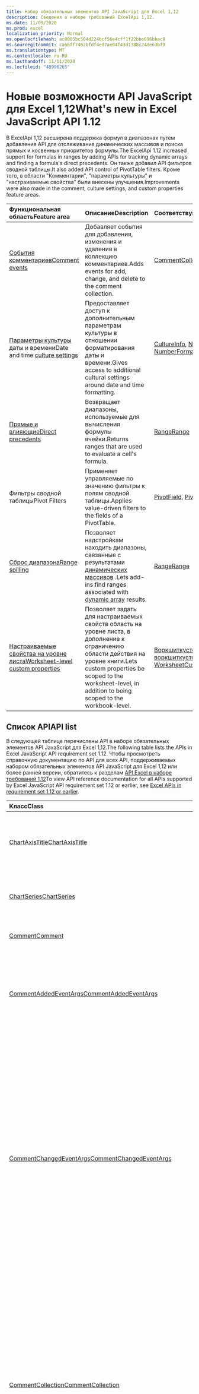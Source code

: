 ```yaml
---
title: Набор обязательных элементов API JavaScript для Excel 1,12
description: Сведения о наборе требований ExcelApi 1,12.
ms.date: 11/09/2020
ms.prod: excel
localization_priority: Normal
ms.openlocfilehash: ac0085bc504d224bcf56e4cff1f22bbe696bbac8
ms.sourcegitcommit: ca66ff7462bfdf4ed7ae04f43d1388c24de63bf9
ms.translationtype: MT
ms.contentlocale: ru-RU
ms.lasthandoff: 11/11/2020
ms.locfileid: "48996265"
---
```

# <a name="whats-new-in-excel-javascript-api-112"></a><span data-ttu-id="1279c-103">Новые возможности API JavaScript для Excel 1,12</span><span class="sxs-lookup"><span data-stu-id="1279c-103">What's new in Excel JavaScript API 1.12</span></span>

<span data-ttu-id="1279c-104">В ExcelApi 1,12 расширена поддержка формул в диапазонах путем добавления API для отслеживания динамических массивов и поиска прямых и косвенных приоритетов формулы.</span><span class="sxs-lookup"><span data-stu-id="1279c-104">The ExcelApi 1.12 increased support for formulas in ranges by adding APIs for tracking dynamic arrays and finding a formula's direct precedents.</span></span> <span data-ttu-id="1279c-105">Он также добавил API фильтров сводной таблицы.</span><span class="sxs-lookup"><span data-stu-id="1279c-105">It also added API control of PivotTable filters.</span></span> <span data-ttu-id="1279c-106">Кроме того, в области "Комментарии", "параметры культуры" и "настраиваемые свойства" были внесены улучшения.</span><span class="sxs-lookup"><span data-stu-id="1279c-106">Improvements were also made in the comment, culture settings, and custom properties feature areas.</span></span>

| <span data-ttu-id="1279c-107">Функциональная область</span><span class="sxs-lookup"><span data-stu-id="1279c-107">Feature area</span></span> | <span data-ttu-id="1279c-108">Описание</span><span class="sxs-lookup"><span data-stu-id="1279c-108">Description</span></span> | <span data-ttu-id="1279c-109">Соответствующие объекты</span><span class="sxs-lookup"><span data-stu-id="1279c-109">Relevant objects</span></span> |
|:--- |:--- |:--- |
| [<span data-ttu-id="1279c-110">События комментариев</span><span class="sxs-lookup"><span data-stu-id="1279c-110">Comment events</span></span>](../../excel/excel-add-ins-comments.md#comment-events) | <span data-ttu-id="1279c-111">Добавляет события для добавления, изменения и удаления в коллекцию комментариев.</span><span class="sxs-lookup"><span data-stu-id="1279c-111">Adds events for add, change, and delete to the comment collection.</span></span>| [<span data-ttu-id="1279c-112">CommentCollection</span><span class="sxs-lookup"><span data-stu-id="1279c-112">CommentCollection</span></span>](/javascript/api/excel/excel.commentcollection) |
| <span data-ttu-id="1279c-113">[Параметры культуры](../../excel/excel-add-ins-workbooks.md#access-application-culture-settings) даты и времени</span><span class="sxs-lookup"><span data-stu-id="1279c-113">Date and time [culture settings](../../excel/excel-add-ins-workbooks.md#access-application-culture-settings)</span></span> | <span data-ttu-id="1279c-114">Предоставляет доступ к дополнительным параметрам культуры в отношении форматирования даты и времени.</span><span class="sxs-lookup"><span data-stu-id="1279c-114">Gives access to additional cultural settings around date and time formatting.</span></span> | <span data-ttu-id="1279c-115">[CultureInfo](/javascript/api/excel/excel.cultureinfo), [NumberFormatInfo](/javascript/api/excel/excel.numberformatinfo) [Application](/javascript/api/excel/excel.application)</span><span class="sxs-lookup"><span data-stu-id="1279c-115">[CultureInfo](/javascript/api/excel/excel.cultureinfo), [NumberFormatInfo](/javascript/api/excel/excel.numberformatinfo) [Application](/javascript/api/excel/excel.application)</span></span> |
| [<span data-ttu-id="1279c-116">Прямые и влияющие</span><span class="sxs-lookup"><span data-stu-id="1279c-116">Direct precedents</span></span>](../../excel/excel-add-ins-ranges-advanced.md#get-formula-precedents) | <span data-ttu-id="1279c-117">Возвращает диапазоны, используемые для вычисления формулы ячейки.</span><span class="sxs-lookup"><span data-stu-id="1279c-117">Returns ranges that are used to evaluate a cell's formula.</span></span>| [<span data-ttu-id="1279c-118">Range</span><span class="sxs-lookup"><span data-stu-id="1279c-118">Range</span></span>](/javascript/api/excel/excel.range#getdirectprecedents--) |
| <span data-ttu-id="1279c-119">Фильтры сводной таблицы</span><span class="sxs-lookup"><span data-stu-id="1279c-119">Pivot Filters</span></span> | <span data-ttu-id="1279c-120">Применяет управляемые по значению фильтры к полям сводной таблицы.</span><span class="sxs-lookup"><span data-stu-id="1279c-120">Applies value-driven filters to the fields of a PivotTable.</span></span> | <span data-ttu-id="1279c-121">[PivotField](/javascript/api/excel/excel.pivotfield#applyfilter-filter-), [PivotFilters](/javascript/api/excel/excel.pivotFilters)</span><span class="sxs-lookup"><span data-stu-id="1279c-121">[PivotField](/javascript/api/excel/excel.pivotfield#applyfilter-filter-), [PivotFilters](/javascript/api/excel/excel.pivotFilters)</span></span> |
| [<span data-ttu-id="1279c-122">Сброс диапазона</span><span class="sxs-lookup"><span data-stu-id="1279c-122">Range spilling</span></span>](../../excel/excel-add-ins-ranges-advanced.md#handle-dynamic-arrays-and-spilling) | <span data-ttu-id="1279c-123">Позволяет надстройкам находить диапазоны, связанные с результатами [динамических массивов](https://support.microsoft.com/office/205c6b06-03ba-4151-89a1-87a7eb36e531) .</span><span class="sxs-lookup"><span data-stu-id="1279c-123">Lets add-ins find ranges associated with [dynamic array](https://support.microsoft.com/office/205c6b06-03ba-4151-89a1-87a7eb36e531) results.</span></span> | [<span data-ttu-id="1279c-124">Range</span><span class="sxs-lookup"><span data-stu-id="1279c-124">Range</span></span>](/javascript/api/excel/excel.range) |
| [<span data-ttu-id="1279c-125">Настраиваемые свойства на уровне листа</span><span class="sxs-lookup"><span data-stu-id="1279c-125">Worksheet-level custom properties</span></span>](../../excel/excel-add-ins-workbooks.md#worksheet-level-custom-properties) | <span data-ttu-id="1279c-126">Позволяет задать для настраиваемых свойств область на уровне листа, в дополнение к ограничению области действия на уровне книги.</span><span class="sxs-lookup"><span data-stu-id="1279c-126">Lets custom properties be scoped to the worksheet-level, in addition to being scoped to the workbook-level.</span></span> | <span data-ttu-id="1279c-127">[Воркшиткустомпроперти](/javascript/api/excel/excel.worksheetcustomproperty), [воркшиткустомпропертиколлектион](/javascript/api/excel/excel.worksheetcustompropertycollection)</span><span class="sxs-lookup"><span data-stu-id="1279c-127">[WorksheetCustomProperty](/javascript/api/excel/excel.worksheetcustomproperty), [WorksheetCustomPropertyCollection](/javascript/api/excel/excel.worksheetcustompropertycollection)</span></span>|

## <a name="api-list"></a><span data-ttu-id="1279c-128">Список API</span><span class="sxs-lookup"><span data-stu-id="1279c-128">API list</span></span>

<span data-ttu-id="1279c-129">В следующей таблице перечислены API в наборе обязательных элементов API JavaScript для Excel 1,12.</span><span class="sxs-lookup"><span data-stu-id="1279c-129">The following table lists the APIs in Excel JavaScript API requirement set 1.12.</span></span> <span data-ttu-id="1279c-130">Чтобы просмотреть справочную документацию по API для всех API, поддерживаемых набором обязательных элементов API JavaScript для Excel 1,12 или более ранней версии, обратитесь к разделам [API Excel в наборе требований 1,12](/javascript/api/excel?view=excel-js-1.12&preserve-view=true)</span><span class="sxs-lookup"><span data-stu-id="1279c-130">To view API reference documentation for all APIs supported by Excel JavaScript API requirement set 1.12 or earlier, see [Excel APIs in requirement set 1.12 or earlier](/javascript/api/excel?view=excel-js-1.12&preserve-view=true).</span></span>

| <span data-ttu-id="1279c-131">Класс</span><span class="sxs-lookup"><span data-stu-id="1279c-131">Class</span></span> | <span data-ttu-id="1279c-132">Поля</span><span class="sxs-lookup"><span data-stu-id="1279c-132">Fields</span></span> | <span data-ttu-id="1279c-133">Описание</span><span class="sxs-lookup"><span data-stu-id="1279c-133">Description</span></span> |
|:---|:---|:---|
|[<span data-ttu-id="1279c-134">ChartAxisTitle</span><span class="sxs-lookup"><span data-stu-id="1279c-134">ChartAxisTitle</span></span>](/javascript/api/excel/excel.chartaxistitle)|[<span data-ttu-id="1279c-135">textOrientation</span><span class="sxs-lookup"><span data-stu-id="1279c-135">textOrientation</span></span>](/javascript/api/excel/excel.chartaxistitle#textorientation)|<span data-ttu-id="1279c-136">Задает угол, по которому текст будет ориентирован на название оси диаграммы.</span><span class="sxs-lookup"><span data-stu-id="1279c-136">Specifies the angle to which the text is oriented for the chart axis title.</span></span>|
|[<span data-ttu-id="1279c-137">ChartSeries</span><span class="sxs-lookup"><span data-stu-id="1279c-137">ChartSeries</span></span>](/javascript/api/excel/excel.chartseries)|[<span data-ttu-id="1279c-138">Жетдименсионвалуес (Dimension: Excel. Чартсериесдименсион)</span><span class="sxs-lookup"><span data-stu-id="1279c-138">getDimensionValues(dimension: Excel.ChartSeriesDimension)</span></span>](/javascript/api/excel/excel.chartseries#getdimensionvalues-dimension-)|<span data-ttu-id="1279c-139">Получает значения из одного измерения ряда диаграммы.</span><span class="sxs-lookup"><span data-stu-id="1279c-139">Gets the values from a single dimension of the chart series.</span></span>|
|[<span data-ttu-id="1279c-140">Comment</span><span class="sxs-lookup"><span data-stu-id="1279c-140">Comment</span></span>](/javascript/api/excel/excel.comment)|[<span data-ttu-id="1279c-141">contentType</span><span class="sxs-lookup"><span data-stu-id="1279c-141">contentType</span></span>](/javascript/api/excel/excel.comment#contenttype)|<span data-ttu-id="1279c-142">Получает тип контента комментария.</span><span class="sxs-lookup"><span data-stu-id="1279c-142">Gets the content type of the comment.</span></span>|
|[<span data-ttu-id="1279c-143">CommentAddedEventArgs</span><span class="sxs-lookup"><span data-stu-id="1279c-143">CommentAddedEventArgs</span></span>](/javascript/api/excel/excel.commentaddedeventargs)|[<span data-ttu-id="1279c-144">комментдетаилс</span><span class="sxs-lookup"><span data-stu-id="1279c-144">commentDetails</span></span>](/javascript/api/excel/excel.commentaddedeventargs#commentdetails)|<span data-ttu-id="1279c-145">Получение массива Комментдетаил, содержащего идентификатор комментария и идентификаторы связанных ответов.</span><span class="sxs-lookup"><span data-stu-id="1279c-145">Get the CommentDetail array which contains the comment Id and Ids of its related replies.</span></span>|
||[<span data-ttu-id="1279c-146">source</span><span class="sxs-lookup"><span data-stu-id="1279c-146">source</span></span>](/javascript/api/excel/excel.commentaddedeventargs#source)|<span data-ttu-id="1279c-147">Указывает источник события.</span><span class="sxs-lookup"><span data-stu-id="1279c-147">Specifies the source of the event.</span></span>|
||[<span data-ttu-id="1279c-148">type</span><span class="sxs-lookup"><span data-stu-id="1279c-148">type</span></span>](/javascript/api/excel/excel.commentaddedeventargs#type)|<span data-ttu-id="1279c-149">Получает тип события.</span><span class="sxs-lookup"><span data-stu-id="1279c-149">Gets the type of the event.</span></span>|
||[<span data-ttu-id="1279c-150">worksheetId</span><span class="sxs-lookup"><span data-stu-id="1279c-150">worksheetId</span></span>](/javascript/api/excel/excel.commentaddedeventargs#worksheetid)|<span data-ttu-id="1279c-151">Получает идентификатор листа, в котором произошло событие.</span><span class="sxs-lookup"><span data-stu-id="1279c-151">Gets the Id of the worksheet in which the event happened.</span></span>|
|[<span data-ttu-id="1279c-152">CommentChangedEventArgs</span><span class="sxs-lookup"><span data-stu-id="1279c-152">CommentChangedEventArgs</span></span>](/javascript/api/excel/excel.commentchangedeventargs)|[<span data-ttu-id="1279c-153">changeType</span><span class="sxs-lookup"><span data-stu-id="1279c-153">changeType</span></span>](/javascript/api/excel/excel.commentchangedeventargs#changetype)|<span data-ttu-id="1279c-154">Получает тип изменения, представляющий способ запуска события Changed.</span><span class="sxs-lookup"><span data-stu-id="1279c-154">Gets the change type that represents how the changed event is triggered.</span></span>|
||[<span data-ttu-id="1279c-155">комментдетаилс</span><span class="sxs-lookup"><span data-stu-id="1279c-155">commentDetails</span></span>](/javascript/api/excel/excel.commentchangedeventargs#commentdetails)|<span data-ttu-id="1279c-156">Получение массива Комментдетаил, содержащего идентификатор комментария и идентификаторы связанных ответов.</span><span class="sxs-lookup"><span data-stu-id="1279c-156">Get the CommentDetail array which contains the comment Id and Ids of its related replies.</span></span>|
||[<span data-ttu-id="1279c-157">source</span><span class="sxs-lookup"><span data-stu-id="1279c-157">source</span></span>](/javascript/api/excel/excel.commentchangedeventargs#source)|<span data-ttu-id="1279c-158">Указывает источник события.</span><span class="sxs-lookup"><span data-stu-id="1279c-158">Specifies the source of the event.</span></span>|
||[<span data-ttu-id="1279c-159">type</span><span class="sxs-lookup"><span data-stu-id="1279c-159">type</span></span>](/javascript/api/excel/excel.commentchangedeventargs#type)|<span data-ttu-id="1279c-160">Получает тип события.</span><span class="sxs-lookup"><span data-stu-id="1279c-160">Gets the type of the event.</span></span>|
||[<span data-ttu-id="1279c-161">worksheetId</span><span class="sxs-lookup"><span data-stu-id="1279c-161">worksheetId</span></span>](/javascript/api/excel/excel.commentchangedeventargs#worksheetid)|<span data-ttu-id="1279c-162">Получает идентификатор листа, в котором произошло событие.</span><span class="sxs-lookup"><span data-stu-id="1279c-162">Gets the Id of the worksheet in which the event happened.</span></span>|
|[<span data-ttu-id="1279c-163">CommentCollection</span><span class="sxs-lookup"><span data-stu-id="1279c-163">CommentCollection</span></span>](/javascript/api/excel/excel.commentcollection)|[<span data-ttu-id="1279c-164">onAdded</span><span class="sxs-lookup"><span data-stu-id="1279c-164">onAdded</span></span>](/javascript/api/excel/excel.commentcollection#onadded)|<span data-ttu-id="1279c-165">Возникает при добавлении комментариев.</span><span class="sxs-lookup"><span data-stu-id="1279c-165">Occurs when the comments are added.</span></span>|
||[<span data-ttu-id="1279c-166">onChanged</span><span class="sxs-lookup"><span data-stu-id="1279c-166">onChanged</span></span>](/javascript/api/excel/excel.commentcollection#onchanged)|<span data-ttu-id="1279c-167">Происходит при изменении комментариев или ответов в коллекции комментариев, в том числе при удалении ответов.</span><span class="sxs-lookup"><span data-stu-id="1279c-167">Occurs when comments or replies in a comment collection are changed, including when replies are deleted.</span></span>|
||[<span data-ttu-id="1279c-168">onDeleted</span><span class="sxs-lookup"><span data-stu-id="1279c-168">onDeleted</span></span>](/javascript/api/excel/excel.commentcollection#ondeleted)|<span data-ttu-id="1279c-169">Возникает при удалении комментариев в коллекции комментариев.</span><span class="sxs-lookup"><span data-stu-id="1279c-169">Occurs when comments are deleted in the comment collection.</span></span>|
|[<span data-ttu-id="1279c-170">CommentDeletedEventArgs</span><span class="sxs-lookup"><span data-stu-id="1279c-170">CommentDeletedEventArgs</span></span>](/javascript/api/excel/excel.commentdeletedeventargs)|[<span data-ttu-id="1279c-171">комментдетаилс</span><span class="sxs-lookup"><span data-stu-id="1279c-171">commentDetails</span></span>](/javascript/api/excel/excel.commentdeletedeventargs#commentdetails)|<span data-ttu-id="1279c-172">Получение массива Комментдетаил, содержащего идентификатор комментария и идентификаторы связанных ответов.</span><span class="sxs-lookup"><span data-stu-id="1279c-172">Get the CommentDetail array which contains the comment Id and Ids of its related replies.</span></span>|
||[<span data-ttu-id="1279c-173">source</span><span class="sxs-lookup"><span data-stu-id="1279c-173">source</span></span>](/javascript/api/excel/excel.commentdeletedeventargs#source)|<span data-ttu-id="1279c-174">Указывает источник события.</span><span class="sxs-lookup"><span data-stu-id="1279c-174">Specifies the source of the event.</span></span>|
||[<span data-ttu-id="1279c-175">type</span><span class="sxs-lookup"><span data-stu-id="1279c-175">type</span></span>](/javascript/api/excel/excel.commentdeletedeventargs#type)|<span data-ttu-id="1279c-176">Получает тип события.</span><span class="sxs-lookup"><span data-stu-id="1279c-176">Gets the type of the event.</span></span>|
||[<span data-ttu-id="1279c-177">worksheetId</span><span class="sxs-lookup"><span data-stu-id="1279c-177">worksheetId</span></span>](/javascript/api/excel/excel.commentdeletedeventargs#worksheetid)|<span data-ttu-id="1279c-178">Получает идентификатор листа, в котором произошло событие.</span><span class="sxs-lookup"><span data-stu-id="1279c-178">Gets the Id of the worksheet in which the event happened.</span></span>|
|[<span data-ttu-id="1279c-179">CommentDetail</span><span class="sxs-lookup"><span data-stu-id="1279c-179">CommentDetail</span></span>](/javascript/api/excel/excel.commentdetail)|[<span data-ttu-id="1279c-180">комментид</span><span class="sxs-lookup"><span data-stu-id="1279c-180">commentId</span></span>](/javascript/api/excel/excel.commentdetail#commentid)|<span data-ttu-id="1279c-181">Представляет идентификатор комментария.</span><span class="sxs-lookup"><span data-stu-id="1279c-181">Represents the id of comment.</span></span>|
||[<span data-ttu-id="1279c-182">реплидс</span><span class="sxs-lookup"><span data-stu-id="1279c-182">replyIds</span></span>](/javascript/api/excel/excel.commentdetail#replyids)|<span data-ttu-id="1279c-183">Представляет идентификаторы связанных ответов, относящихся к комментарию.</span><span class="sxs-lookup"><span data-stu-id="1279c-183">Represents the ids of the related replies belong to comment.</span></span>|
|[<span data-ttu-id="1279c-184">CommentReply</span><span class="sxs-lookup"><span data-stu-id="1279c-184">CommentReply</span></span>](/javascript/api/excel/excel.commentreply)|[<span data-ttu-id="1279c-185">contentType</span><span class="sxs-lookup"><span data-stu-id="1279c-185">contentType</span></span>](/javascript/api/excel/excel.commentreply#contenttype)|<span data-ttu-id="1279c-186">Тип контента для ответа.</span><span class="sxs-lookup"><span data-stu-id="1279c-186">The content type of the reply.</span></span>|
|[<span data-ttu-id="1279c-187">CultureInfo</span><span class="sxs-lookup"><span data-stu-id="1279c-187">CultureInfo</span></span>](/javascript/api/excel/excel.cultureinfo)|[<span data-ttu-id="1279c-188">датетимеформат</span><span class="sxs-lookup"><span data-stu-id="1279c-188">datetimeFormat</span></span>](/javascript/api/excel/excel.cultureinfo#datetimeformat)|<span data-ttu-id="1279c-189">Определяет формат отображения даты и времени, соответствующий культуре.</span><span class="sxs-lookup"><span data-stu-id="1279c-189">Defines the culturally appropriate format of displaying date and time.</span></span>|
|[<span data-ttu-id="1279c-190">DatetimeFormatInfo</span><span class="sxs-lookup"><span data-stu-id="1279c-190">DatetimeFormatInfo</span></span>](/javascript/api/excel/excel.datetimeformatinfo)|[<span data-ttu-id="1279c-191">датесепаратор</span><span class="sxs-lookup"><span data-stu-id="1279c-191">dateSeparator</span></span>](/javascript/api/excel/excel.datetimeformatinfo#dateseparator)|<span data-ttu-id="1279c-192">Получает строку, используемую в качестве разделителя даты.</span><span class="sxs-lookup"><span data-stu-id="1279c-192">Gets the string used as the date separator.</span></span>|
||[<span data-ttu-id="1279c-193">лонгдатепаттерн</span><span class="sxs-lookup"><span data-stu-id="1279c-193">longDatePattern</span></span>](/javascript/api/excel/excel.datetimeformatinfo#longdatepattern)|<span data-ttu-id="1279c-194">Получает строку формата для длинного значения даты.</span><span class="sxs-lookup"><span data-stu-id="1279c-194">Gets the format string for a long date value.</span></span>|
||[<span data-ttu-id="1279c-195">лонгтимепаттерн</span><span class="sxs-lookup"><span data-stu-id="1279c-195">longTimePattern</span></span>](/javascript/api/excel/excel.datetimeformatinfo#longtimepattern)|<span data-ttu-id="1279c-196">Получает строку формата для длинного значения времени.</span><span class="sxs-lookup"><span data-stu-id="1279c-196">Gets the format string for a long time value.</span></span>|
||[<span data-ttu-id="1279c-197">шортдатепаттерн</span><span class="sxs-lookup"><span data-stu-id="1279c-197">shortDatePattern</span></span>](/javascript/api/excel/excel.datetimeformatinfo#shortdatepattern)|<span data-ttu-id="1279c-198">Получает строку формата для краткого значения даты.</span><span class="sxs-lookup"><span data-stu-id="1279c-198">Gets the format string for a short date value.</span></span>|
||[<span data-ttu-id="1279c-199">тимесепаратор</span><span class="sxs-lookup"><span data-stu-id="1279c-199">timeSeparator</span></span>](/javascript/api/excel/excel.datetimeformatinfo#timeseparator)|<span data-ttu-id="1279c-200">Получает строку, используемую в качестве разделителя времени.</span><span class="sxs-lookup"><span data-stu-id="1279c-200">Gets the string used as the time separator.</span></span>|
|[<span data-ttu-id="1279c-201">PivotDateFilter</span><span class="sxs-lookup"><span data-stu-id="1279c-201">PivotDateFilter</span></span>](/javascript/api/excel/excel.pivotdatefilter)|[<span data-ttu-id="1279c-202">блок</span><span class="sxs-lookup"><span data-stu-id="1279c-202">comparator</span></span>](/javascript/api/excel/excel.pivotdatefilter#comparator)|<span data-ttu-id="1279c-203">Оператор сравнения — это статическое значение, с которым сравниваются другие значения.</span><span class="sxs-lookup"><span data-stu-id="1279c-203">The comparator is the static value to which other values are compared.</span></span>|
||[<span data-ttu-id="1279c-204">установлен</span><span class="sxs-lookup"><span data-stu-id="1279c-204">condition</span></span>](/javascript/api/excel/excel.pivotdatefilter#condition)|<span data-ttu-id="1279c-205">Задает условие фильтра, которое определяет необходимые критерии фильтрации.</span><span class="sxs-lookup"><span data-stu-id="1279c-205">Specifies the condition for the filter, which defines the necessary filtering criteria.</span></span>|
||[<span data-ttu-id="1279c-206">применим</span><span class="sxs-lookup"><span data-stu-id="1279c-206">exclusive</span></span>](/javascript/api/excel/excel.pivotdatefilter#exclusive)|<span data-ttu-id="1279c-207">Если задано значение true, фильтр *исключает* элементы, соответствующие условиям.</span><span class="sxs-lookup"><span data-stu-id="1279c-207">If true, filter *excludes* items that meet criteria.</span></span>|
||[<span data-ttu-id="1279c-208">ловербаунд</span><span class="sxs-lookup"><span data-stu-id="1279c-208">lowerBound</span></span>](/javascript/api/excel/excel.pivotdatefilter#lowerbound)|<span data-ttu-id="1279c-209">Нижняя граница диапазона `Between` условия фильтра.</span><span class="sxs-lookup"><span data-stu-id="1279c-209">The lower-bound of the range for the `Between` filter condition.</span></span>|
||[<span data-ttu-id="1279c-210">уппербаунд</span><span class="sxs-lookup"><span data-stu-id="1279c-210">upperBound</span></span>](/javascript/api/excel/excel.pivotdatefilter#upperbound)|<span data-ttu-id="1279c-211">Верхняя граница диапазона `Between` условия фильтра.</span><span class="sxs-lookup"><span data-stu-id="1279c-211">The upper-bound of the range for the `Between` filter condition.</span></span>|
||[<span data-ttu-id="1279c-212">вхоледайс</span><span class="sxs-lookup"><span data-stu-id="1279c-212">wholeDays</span></span>](/javascript/api/excel/excel.pivotdatefilter#wholedays)|<span data-ttu-id="1279c-213">`Equals`Условия для, `Before` , `After` , и `Between` условия фильтра указывает, следует ли производить сравнение в течение целых дней.</span><span class="sxs-lookup"><span data-stu-id="1279c-213">For `Equals`, `Before`, `After`, and `Between` filter conditions, indicates if comparisons should be made as whole days.</span></span>|
|[<span data-ttu-id="1279c-214">PivotField</span><span class="sxs-lookup"><span data-stu-id="1279c-214">PivotField</span></span>](/javascript/api/excel/excel.pivotfield)|[<span data-ttu-id="1279c-215">applyFilter (Filter: Excel. PivotFilters)</span><span class="sxs-lookup"><span data-stu-id="1279c-215">applyFilter(filter: Excel.PivotFilters)</span></span>](/javascript/api/excel/excel.pivotfield#applyfilter-filter-)|<span data-ttu-id="1279c-216">Задает одно или несколько текущих PivotFilters поля и применяет их к полю.</span><span class="sxs-lookup"><span data-stu-id="1279c-216">Sets one or more of the field's current PivotFilters and applies them to the field.</span></span>|
||[<span data-ttu-id="1279c-217">Клеараллфилтерс ()</span><span class="sxs-lookup"><span data-stu-id="1279c-217">clearAllFilters()</span></span>](/javascript/api/excel/excel.pivotfield#clearallfilters--)|<span data-ttu-id="1279c-218">Удаляет все условия из всех фильтров полей.</span><span class="sxs-lookup"><span data-stu-id="1279c-218">Clears all criteria from all of the field's filters.</span></span>|
||[<span data-ttu-id="1279c-219">clearFilter (filterType: Excel. Пивотфилтертипе)</span><span class="sxs-lookup"><span data-stu-id="1279c-219">clearFilter(filterType: Excel.PivotFilterType)</span></span>](/javascript/api/excel/excel.pivotfield#clearfilter-filtertype-)|<span data-ttu-id="1279c-220">Удаляет все существующие критерии из фильтра поля данного типа (если он в настоящее время применяется).</span><span class="sxs-lookup"><span data-stu-id="1279c-220">Clears all existing criteria from the field's filter of the given type (if one is currently applied).</span></span>|
||[<span data-ttu-id="1279c-221">Фильтры ()</span><span class="sxs-lookup"><span data-stu-id="1279c-221">getFilters()</span></span>](/javascript/api/excel/excel.pivotfield#getfilters--)|<span data-ttu-id="1279c-222">Получает все фильтры, применяемые в данный момент для поля.</span><span class="sxs-lookup"><span data-stu-id="1279c-222">Gets all filters currently applied on the field.</span></span>|
||[<span data-ttu-id="1279c-223">Фильтр (filterType?: Excel. Пивотфилтертипе)</span><span class="sxs-lookup"><span data-stu-id="1279c-223">isFiltered(filterType?: Excel.PivotFilterType)</span></span>](/javascript/api/excel/excel.pivotfield#isfiltered-filtertype-)|<span data-ttu-id="1279c-224">Проверяет, применены ли фильтры к полю.</span><span class="sxs-lookup"><span data-stu-id="1279c-224">Checks if there are any applied filters on the field.</span></span>|
|[<span data-ttu-id="1279c-225">PivotFilters</span><span class="sxs-lookup"><span data-stu-id="1279c-225">PivotFilters</span></span>](/javascript/api/excel/excel.pivotfilters)|[<span data-ttu-id="1279c-226">датефилтер</span><span class="sxs-lookup"><span data-stu-id="1279c-226">dateFilter</span></span>](/javascript/api/excel/excel.pivotfilters#datefilter)|<span data-ttu-id="1279c-227">Применяемый в данный момент фильтр даты PivotField.</span><span class="sxs-lookup"><span data-stu-id="1279c-227">The PivotField's currently applied date filter.</span></span>|
||[<span data-ttu-id="1279c-228">лабелфилтер</span><span class="sxs-lookup"><span data-stu-id="1279c-228">labelFilter</span></span>](/javascript/api/excel/excel.pivotfilters#labelfilter)|<span data-ttu-id="1279c-229">Применяемый в данный момент фильтр меток PivotField.</span><span class="sxs-lookup"><span data-stu-id="1279c-229">The PivotField's currently applied label filter.</span></span>|
||[<span data-ttu-id="1279c-230">мануалфилтер</span><span class="sxs-lookup"><span data-stu-id="1279c-230">manualFilter</span></span>](/javascript/api/excel/excel.pivotfilters#manualfilter)|<span data-ttu-id="1279c-231">Применяемый в данный момент фильтр, выполняемый в PivotField.</span><span class="sxs-lookup"><span data-stu-id="1279c-231">The PivotField's currently applied manual filter.</span></span>|
||[<span data-ttu-id="1279c-232">валуефилтер</span><span class="sxs-lookup"><span data-stu-id="1279c-232">valueFilter</span></span>](/javascript/api/excel/excel.pivotfilters#valuefilter)|<span data-ttu-id="1279c-233">Примененный в текущий момент фильтр значений PivotField.</span><span class="sxs-lookup"><span data-stu-id="1279c-233">The PivotField's currently applied value filter.</span></span>|
|[<span data-ttu-id="1279c-234">PivotLabelFilter</span><span class="sxs-lookup"><span data-stu-id="1279c-234">PivotLabelFilter</span></span>](/javascript/api/excel/excel.pivotlabelfilter)|[<span data-ttu-id="1279c-235">блок</span><span class="sxs-lookup"><span data-stu-id="1279c-235">comparator</span></span>](/javascript/api/excel/excel.pivotlabelfilter#comparator)|<span data-ttu-id="1279c-236">Оператор сравнения — это статическое значение, с которым сравниваются другие значения.</span><span class="sxs-lookup"><span data-stu-id="1279c-236">The comparator is the static value to which other values are compared.</span></span>|
||[<span data-ttu-id="1279c-237">установлен</span><span class="sxs-lookup"><span data-stu-id="1279c-237">condition</span></span>](/javascript/api/excel/excel.pivotlabelfilter#condition)|<span data-ttu-id="1279c-238">Задает условие фильтра, которое определяет необходимые критерии фильтрации.</span><span class="sxs-lookup"><span data-stu-id="1279c-238">Specifies the condition for the filter, which defines the necessary filtering criteria.</span></span>|
||[<span data-ttu-id="1279c-239">применим</span><span class="sxs-lookup"><span data-stu-id="1279c-239">exclusive</span></span>](/javascript/api/excel/excel.pivotlabelfilter#exclusive)|<span data-ttu-id="1279c-240">Если задано значение true, фильтр *исключает* элементы, соответствующие условиям.</span><span class="sxs-lookup"><span data-stu-id="1279c-240">If true, filter *excludes* items that meet criteria.</span></span>|
||[<span data-ttu-id="1279c-241">ловербаунд</span><span class="sxs-lookup"><span data-stu-id="1279c-241">lowerBound</span></span>](/javascript/api/excel/excel.pivotlabelfilter#lowerbound)|<span data-ttu-id="1279c-242">Нижняя граница диапазона между условиями фильтра.</span><span class="sxs-lookup"><span data-stu-id="1279c-242">The lower-bound of the range for the Between filter condition.</span></span>|
||[<span data-ttu-id="1279c-243">substring</span><span class="sxs-lookup"><span data-stu-id="1279c-243">substring</span></span>](/javascript/api/excel/excel.pivotlabelfilter#substring)|<span data-ttu-id="1279c-244">Подстрока, используемая для `BeginsWith` `EndsWith` `Contains` условий фильтра и.</span><span class="sxs-lookup"><span data-stu-id="1279c-244">The substring used for `BeginsWith`, `EndsWith`, and `Contains` filter conditions.</span></span>|
||[<span data-ttu-id="1279c-245">уппербаунд</span><span class="sxs-lookup"><span data-stu-id="1279c-245">upperBound</span></span>](/javascript/api/excel/excel.pivotlabelfilter#upperbound)|<span data-ttu-id="1279c-246">Верхняя граница диапазона между условиями фильтра.</span><span class="sxs-lookup"><span data-stu-id="1279c-246">The upper-bound of the range for the Between filter condition.</span></span>|
|[<span data-ttu-id="1279c-247">PivotManualFilter</span><span class="sxs-lookup"><span data-stu-id="1279c-247">PivotManualFilter</span></span>](/javascript/api/excel/excel.pivotmanualfilter)|[<span data-ttu-id="1279c-248">selectedItems</span><span class="sxs-lookup"><span data-stu-id="1279c-248">selectedItems</span></span>](/javascript/api/excel/excel.pivotmanualfilter#selecteditems)|<span data-ttu-id="1279c-249">Список выбранных элементов, которые необходимо фильтровать вручную.</span><span class="sxs-lookup"><span data-stu-id="1279c-249">A list of selected items to manually filter.</span></span>|
|[<span data-ttu-id="1279c-250">PivotTable</span><span class="sxs-lookup"><span data-stu-id="1279c-250">PivotTable</span></span>](/javascript/api/excel/excel.pivottable)|[<span data-ttu-id="1279c-251">алловмултиплефилтерсперфиелд</span><span class="sxs-lookup"><span data-stu-id="1279c-251">allowMultipleFiltersPerField</span></span>](/javascript/api/excel/excel.pivottable#allowmultiplefiltersperfield)|<span data-ttu-id="1279c-252">Указывает, разрешена ли в сводной таблице возможность применения нескольких PivotFilters к заданному PivotField в таблице.</span><span class="sxs-lookup"><span data-stu-id="1279c-252">Specifies if the PivotTable allows the application of multiple PivotFilters on a given PivotField in the table.</span></span>|
|[<span data-ttu-id="1279c-253">PivotTableScopedCollection</span><span class="sxs-lookup"><span data-stu-id="1279c-253">PivotTableScopedCollection</span></span>](/javascript/api/excel/excel.pivottablescopedcollection)|[<span data-ttu-id="1279c-254">getCount()</span><span class="sxs-lookup"><span data-stu-id="1279c-254">getCount()</span></span>](/javascript/api/excel/excel.pivottablescopedcollection#getcount--)|<span data-ttu-id="1279c-255">Получает количество сводных таблиц в коллекции.</span><span class="sxs-lookup"><span data-stu-id="1279c-255">Gets the number of PivotTables in the collection.</span></span>|
||[<span data-ttu-id="1279c-256">getFirst()</span><span class="sxs-lookup"><span data-stu-id="1279c-256">getFirst()</span></span>](/javascript/api/excel/excel.pivottablescopedcollection#getfirst--)|<span data-ttu-id="1279c-257">Получает первую сводную таблицу в коллекции.</span><span class="sxs-lookup"><span data-stu-id="1279c-257">Gets the first PivotTable in the collection.</span></span>|
||[<span data-ttu-id="1279c-258">getItem(key: string)</span><span class="sxs-lookup"><span data-stu-id="1279c-258">getItem(key: string)</span></span>](/javascript/api/excel/excel.pivottablescopedcollection#getitem-key-)|<span data-ttu-id="1279c-259">Получает сводную таблицу по имени.</span><span class="sxs-lookup"><span data-stu-id="1279c-259">Gets a PivotTable by name.</span></span>|
||[<span data-ttu-id="1279c-260">getItemOrNullObject(имя: строка)</span><span class="sxs-lookup"><span data-stu-id="1279c-260">getItemOrNullObject(name: string)</span></span>](/javascript/api/excel/excel.pivottablescopedcollection#getitemornullobject-name-)|<span data-ttu-id="1279c-261">Получает сводную таблицу по имени.</span><span class="sxs-lookup"><span data-stu-id="1279c-261">Gets a PivotTable by name.</span></span>|
||[<span data-ttu-id="1279c-262">items</span><span class="sxs-lookup"><span data-stu-id="1279c-262">items</span></span>](/javascript/api/excel/excel.pivottablescopedcollection#items)|<span data-ttu-id="1279c-263">Получает загруженные дочерние элементы в этой коллекции.</span><span class="sxs-lookup"><span data-stu-id="1279c-263">Gets the loaded child items in this collection.</span></span>|
|[<span data-ttu-id="1279c-264">PivotValueFilter</span><span class="sxs-lookup"><span data-stu-id="1279c-264">PivotValueFilter</span></span>](/javascript/api/excel/excel.pivotvaluefilter)|[<span data-ttu-id="1279c-265">блок</span><span class="sxs-lookup"><span data-stu-id="1279c-265">comparator</span></span>](/javascript/api/excel/excel.pivotvaluefilter#comparator)|<span data-ttu-id="1279c-266">Оператор сравнения — это статическое значение, с которым сравниваются другие значения.</span><span class="sxs-lookup"><span data-stu-id="1279c-266">The comparator is the static value to which other values are compared.</span></span>|
||[<span data-ttu-id="1279c-267">установлен</span><span class="sxs-lookup"><span data-stu-id="1279c-267">condition</span></span>](/javascript/api/excel/excel.pivotvaluefilter#condition)|<span data-ttu-id="1279c-268">Задает условие фильтра, которое определяет необходимые критерии фильтрации.</span><span class="sxs-lookup"><span data-stu-id="1279c-268">Specifies the condition for the filter, which defines the necessary filtering criteria.</span></span>|
||[<span data-ttu-id="1279c-269">применим</span><span class="sxs-lookup"><span data-stu-id="1279c-269">exclusive</span></span>](/javascript/api/excel/excel.pivotvaluefilter#exclusive)|<span data-ttu-id="1279c-270">Если задано значение true, фильтр *исключает* элементы, соответствующие условиям.</span><span class="sxs-lookup"><span data-stu-id="1279c-270">If true, filter *excludes* items that meet criteria.</span></span>|
||[<span data-ttu-id="1279c-271">ловербаунд</span><span class="sxs-lookup"><span data-stu-id="1279c-271">lowerBound</span></span>](/javascript/api/excel/excel.pivotvaluefilter#lowerbound)|<span data-ttu-id="1279c-272">Нижняя граница диапазона `Between` условия фильтра.</span><span class="sxs-lookup"><span data-stu-id="1279c-272">The lower-bound of the range for the `Between` filter condition.</span></span>|
||[<span data-ttu-id="1279c-273">селектионтипе</span><span class="sxs-lookup"><span data-stu-id="1279c-273">selectionType</span></span>](/javascript/api/excel/excel.pivotvaluefilter#selectiontype)|<span data-ttu-id="1279c-274">Указывает, используется ли фильтр для верхних и нижних N элементов, а также для первых и последних N процентов, а также для верхней и нижней N сумм.</span><span class="sxs-lookup"><span data-stu-id="1279c-274">Specifies if the filter is for the top/bottom N items, top/bottom N percent, or top/bottom N sum.</span></span>|
||[<span data-ttu-id="1279c-275">threshold</span><span class="sxs-lookup"><span data-stu-id="1279c-275">threshold</span></span>](/javascript/api/excel/excel.pivotvaluefilter#threshold)|<span data-ttu-id="1279c-276">Пороговое значение "N" элементов, процентов или SUM, фильтруемое для условия фильтра Top/Bottom.</span><span class="sxs-lookup"><span data-stu-id="1279c-276">The "N" threshold number of items, percent, or sum to be filtered for a Top/Bottom filter condition.</span></span>|
||[<span data-ttu-id="1279c-277">уппербаунд</span><span class="sxs-lookup"><span data-stu-id="1279c-277">upperBound</span></span>](/javascript/api/excel/excel.pivotvaluefilter#upperbound)|<span data-ttu-id="1279c-278">Верхняя граница диапазона `Between` условия фильтра.</span><span class="sxs-lookup"><span data-stu-id="1279c-278">The upper-bound of the range for the `Between` filter condition.</span></span>|
||[<span data-ttu-id="1279c-279">value</span><span class="sxs-lookup"><span data-stu-id="1279c-279">value</span></span>](/javascript/api/excel/excel.pivotvaluefilter#value)|<span data-ttu-id="1279c-280">Имя выбранного "значения" в поле, по которому будет осуществляться фильтрация.</span><span class="sxs-lookup"><span data-stu-id="1279c-280">Name of the chosen "value" in the field by which to filter.</span></span>|
|[<span data-ttu-id="1279c-281">Range</span><span class="sxs-lookup"><span data-stu-id="1279c-281">Range</span></span>](/javascript/api/excel/excel.range)|[<span data-ttu-id="1279c-282">Жетдиректпрецедентс ()</span><span class="sxs-lookup"><span data-stu-id="1279c-282">getDirectPrecedents()</span></span>](/javascript/api/excel/excel.range#getdirectprecedents--)|<span data-ttu-id="1279c-283">Возвращает объект Воркбукранжеареас, который представляет диапазон, содержащий все прямые и непосредственные ячейки в ячейке на одном листе или на нескольких листах.</span><span class="sxs-lookup"><span data-stu-id="1279c-283">Returns a WorkbookRangeAreas object that represents the range containing all the direct precedents of a cell in same worksheet or in multiple worksheets.</span></span>|
||[<span data-ttu-id="1279c-284">PivotTable (Фулликонтаинед?: Boolean)</span><span class="sxs-lookup"><span data-stu-id="1279c-284">getPivotTables(fullyContained?: boolean)</span></span>](/javascript/api/excel/excel.range#getpivottables-fullycontained-)|<span data-ttu-id="1279c-285">Возвращает ограниченную коллекцию сводных таблиц, которые перекрывают диапазон.</span><span class="sxs-lookup"><span data-stu-id="1279c-285">Gets a scoped collection of PivotTables that overlap with the range.</span></span>|
||[<span data-ttu-id="1279c-286">getSpillParent()</span><span class="sxs-lookup"><span data-stu-id="1279c-286">getSpillParent()</span></span>](/javascript/api/excel/excel.range#getspillparent--)|<span data-ttu-id="1279c-287">Получает объект диапазона, содержащий базовую ячейку для переносимой ячейки.</span><span class="sxs-lookup"><span data-stu-id="1279c-287">Gets the range object containing the anchor cell for a cell getting spilled into.</span></span>|
||[<span data-ttu-id="1279c-288">getSpillParentOrNullObject()</span><span class="sxs-lookup"><span data-stu-id="1279c-288">getSpillParentOrNullObject()</span></span>](/javascript/api/excel/excel.range#getspillparentornullobject--)|<span data-ttu-id="1279c-289">Получает объект диапазона, содержащий базовую ячейку для переносимой ячейки.</span><span class="sxs-lookup"><span data-stu-id="1279c-289">Gets the range object containing the anchor cell for a cell getting spilled into.</span></span>|
||[<span data-ttu-id="1279c-290">getSpillingToRange()</span><span class="sxs-lookup"><span data-stu-id="1279c-290">getSpillingToRange()</span></span>](/javascript/api/excel/excel.range#getspillingtorange--)|<span data-ttu-id="1279c-291">Получает объект range, содержащий диапазон переноса при вызове для базовой ячейки.</span><span class="sxs-lookup"><span data-stu-id="1279c-291">Gets the range object containing the spill range when called on an anchor cell.</span></span>|
||[<span data-ttu-id="1279c-292">getSpillingToRangeOrNullObject()</span><span class="sxs-lookup"><span data-stu-id="1279c-292">getSpillingToRangeOrNullObject()</span></span>](/javascript/api/excel/excel.range#getspillingtorangeornullobject--)|<span data-ttu-id="1279c-293">Получает объект range, содержащий диапазон переноса при вызове для базовой ячейки.</span><span class="sxs-lookup"><span data-stu-id="1279c-293">Gets the range object containing the spill range when called on an anchor cell.</span></span>|
||[<span data-ttu-id="1279c-294">hasSpill</span><span class="sxs-lookup"><span data-stu-id="1279c-294">hasSpill</span></span>](/javascript/api/excel/excel.range#hasspill)|<span data-ttu-id="1279c-295">Указывает, есть ли во всех ячейках граница переноса.</span><span class="sxs-lookup"><span data-stu-id="1279c-295">Represents if all cells have a spill border.</span></span>|
||[<span data-ttu-id="1279c-296">нумберформаткатегориес</span><span class="sxs-lookup"><span data-stu-id="1279c-296">numberFormatCategories</span></span>](/javascript/api/excel/excel.range#numberformatcategories)|<span data-ttu-id="1279c-297">Представляет категорию числового формата для каждой ячейки.</span><span class="sxs-lookup"><span data-stu-id="1279c-297">Represents the category of number format of each cell.</span></span>|
||[<span data-ttu-id="1279c-298">саведасаррай</span><span class="sxs-lookup"><span data-stu-id="1279c-298">savedAsArray</span></span>](/javascript/api/excel/excel.range#savedasarray)|<span data-ttu-id="1279c-299">Указывает, следует ли сохранять все ячейки в виде формулы массива.</span><span class="sxs-lookup"><span data-stu-id="1279c-299">Represents if ALL the cells would be saved as an array formula.</span></span>|
|[<span data-ttu-id="1279c-300">RangeAreasCollection</span><span class="sxs-lookup"><span data-stu-id="1279c-300">RangeAreasCollection</span></span>](/javascript/api/excel/excel.rangeareascollection)|[<span data-ttu-id="1279c-301">getCount()</span><span class="sxs-lookup"><span data-stu-id="1279c-301">getCount()</span></span>](/javascript/api/excel/excel.rangeareascollection#getcount--)|<span data-ttu-id="1279c-302">Получает число объектов RangeAreas в коллекции.</span><span class="sxs-lookup"><span data-stu-id="1279c-302">Gets the number of RangeAreas objects in this collection.</span></span>|
||[<span data-ttu-id="1279c-303">getItemAt(index: number)</span><span class="sxs-lookup"><span data-stu-id="1279c-303">getItemAt(index: number)</span></span>](/javascript/api/excel/excel.rangeareascollection#getitemat-index-)|<span data-ttu-id="1279c-304">Возвращает объект RangeAreas на основе позиции в коллекции.</span><span class="sxs-lookup"><span data-stu-id="1279c-304">Returns the RangeAreas object based on position in the collection.</span></span>|
||[<span data-ttu-id="1279c-305">items</span><span class="sxs-lookup"><span data-stu-id="1279c-305">items</span></span>](/javascript/api/excel/excel.rangeareascollection#items)|<span data-ttu-id="1279c-306">Получает загруженные дочерние элементы в этой коллекции.</span><span class="sxs-lookup"><span data-stu-id="1279c-306">Gets the loaded child items in this collection.</span></span>|
|[<span data-ttu-id="1279c-307">WorkbookRangeAreas</span><span class="sxs-lookup"><span data-stu-id="1279c-307">WorkbookRangeAreas</span></span>](/javascript/api/excel/excel.workbookrangeareas)|[<span data-ttu-id="1279c-308">Жетранжеареасбишит (Key: строка)</span><span class="sxs-lookup"><span data-stu-id="1279c-308">getRangeAreasBySheet(key: string)</span></span>](/javascript/api/excel/excel.workbookrangeareas#getrangeareasbysheet-key-)|<span data-ttu-id="1279c-309">Возвращает `RangeAreas` объект, основанный на идентификаторе или имени листа в коллекции.</span><span class="sxs-lookup"><span data-stu-id="1279c-309">Returns the `RangeAreas` object based on worksheet id or name in the collection.</span></span>|
||[<span data-ttu-id="1279c-310">Жетранжеареасорнуллобжектбишит (Key: строка)</span><span class="sxs-lookup"><span data-stu-id="1279c-310">getRangeAreasOrNullObjectBySheet(key: string)</span></span>](/javascript/api/excel/excel.workbookrangeareas#getrangeareasornullobjectbysheet-key-)|<span data-ttu-id="1279c-311">Возвращает `RangeAreas` объект, основанный на имени листа или идентификаторе в коллекции.</span><span class="sxs-lookup"><span data-stu-id="1279c-311">Returns the `RangeAreas` object based on worksheet name or id in the collection.</span></span>|
||[<span data-ttu-id="1279c-312">addresses</span><span class="sxs-lookup"><span data-stu-id="1279c-312">addresses</span></span>](/javascript/api/excel/excel.workbookrangeareas#addresses)|<span data-ttu-id="1279c-313">Возвращает массив адресов в стиле a1.</span><span class="sxs-lookup"><span data-stu-id="1279c-313">Returns an array of address in A1-style.</span></span>|
||[<span data-ttu-id="1279c-314">areas</span><span class="sxs-lookup"><span data-stu-id="1279c-314">areas</span></span>](/javascript/api/excel/excel.workbookrangeareas#areas)|<span data-ttu-id="1279c-315">Возвращает `RangeAreasCollection` объект.</span><span class="sxs-lookup"><span data-stu-id="1279c-315">Returns the `RangeAreasCollection` object.</span></span>|
||[<span data-ttu-id="1279c-316">ячеек</span><span class="sxs-lookup"><span data-stu-id="1279c-316">ranges</span></span>](/javascript/api/excel/excel.workbookrangeareas#ranges)|<span data-ttu-id="1279c-317">Возвращает диапазоны, составляющие этот объект в `RangeCollection` объекте.</span><span class="sxs-lookup"><span data-stu-id="1279c-317">Returns ranges that comprise this object in a `RangeCollection` object.</span></span>|
|[<span data-ttu-id="1279c-318">Worksheet</span><span class="sxs-lookup"><span data-stu-id="1279c-318">Worksheet</span></span>](/javascript/api/excel/excel.worksheet)|[<span data-ttu-id="1279c-319">customProperties</span><span class="sxs-lookup"><span data-stu-id="1279c-319">customProperties</span></span>](/javascript/api/excel/excel.worksheet#customproperties)|<span data-ttu-id="1279c-320">Возвращает коллекцию настраиваемых свойств на уровне листа.</span><span class="sxs-lookup"><span data-stu-id="1279c-320">Gets a collection of worksheet-level custom properties.</span></span>|
|[<span data-ttu-id="1279c-321">WorksheetCustomProperty</span><span class="sxs-lookup"><span data-stu-id="1279c-321">WorksheetCustomProperty</span></span>](/javascript/api/excel/excel.worksheetcustomproperty)|[<span data-ttu-id="1279c-322">delete()</span><span class="sxs-lookup"><span data-stu-id="1279c-322">delete()</span></span>](/javascript/api/excel/excel.worksheetcustomproperty#delete--)|<span data-ttu-id="1279c-323">Удаляет настраиваемое свойство.</span><span class="sxs-lookup"><span data-stu-id="1279c-323">Deletes the custom property.</span></span>|
||[<span data-ttu-id="1279c-324">key</span><span class="sxs-lookup"><span data-stu-id="1279c-324">key</span></span>](/javascript/api/excel/excel.worksheetcustomproperty#key)|<span data-ttu-id="1279c-325">Возвращает ключ настраиваемого свойства.</span><span class="sxs-lookup"><span data-stu-id="1279c-325">Gets the key of the custom property.</span></span>|
||[<span data-ttu-id="1279c-326">value</span><span class="sxs-lookup"><span data-stu-id="1279c-326">value</span></span>](/javascript/api/excel/excel.worksheetcustomproperty#value)|<span data-ttu-id="1279c-327">Получает или задает значение настраиваемого свойства.</span><span class="sxs-lookup"><span data-stu-id="1279c-327">Gets or sets the value of the custom property.</span></span>|
|[<span data-ttu-id="1279c-328">WorksheetCustomPropertyCollection</span><span class="sxs-lookup"><span data-stu-id="1279c-328">WorksheetCustomPropertyCollection</span></span>](/javascript/api/excel/excel.worksheetcustompropertycollection)|[<span data-ttu-id="1279c-329">Add (Key: строка, Value: строка)</span><span class="sxs-lookup"><span data-stu-id="1279c-329">add(key: string, value: string)</span></span>](/javascript/api/excel/excel.worksheetcustompropertycollection#add-key--value-)|<span data-ttu-id="1279c-330">Добавляет новое настраиваемое свойство, которое сопоставляется с предоставленным ключом.</span><span class="sxs-lookup"><span data-stu-id="1279c-330">Adds a new custom property that maps to the provided key.</span></span>|
||[<span data-ttu-id="1279c-331">getCount()</span><span class="sxs-lookup"><span data-stu-id="1279c-331">getCount()</span></span>](/javascript/api/excel/excel.worksheetcustompropertycollection#getcount--)|<span data-ttu-id="1279c-332">Получает количество настраиваемых свойств на этом листе.</span><span class="sxs-lookup"><span data-stu-id="1279c-332">Gets the number of custom properties on this worksheet.</span></span>|
||[<span data-ttu-id="1279c-333">getItem(key: string)</span><span class="sxs-lookup"><span data-stu-id="1279c-333">getItem(key: string)</span></span>](/javascript/api/excel/excel.worksheetcustompropertycollection#getitem-key-)|<span data-ttu-id="1279c-334">Возвращает объект настраиваемого свойства по ключу, указываемому без учета регистра.</span><span class="sxs-lookup"><span data-stu-id="1279c-334">Gets a custom property object by its key, which is case-insensitive.</span></span>|
||[<span data-ttu-id="1279c-335">getItemOrNullObject(key: string)</span><span class="sxs-lookup"><span data-stu-id="1279c-335">getItemOrNullObject(key: string)</span></span>](/javascript/api/excel/excel.worksheetcustompropertycollection#getitemornullobject-key-)|<span data-ttu-id="1279c-336">Возвращает объект настраиваемого свойства по ключу, указываемому без учета регистра.</span><span class="sxs-lookup"><span data-stu-id="1279c-336">Gets a custom property object by its key, which is case-insensitive.</span></span>|
||[<span data-ttu-id="1279c-337">items</span><span class="sxs-lookup"><span data-stu-id="1279c-337">items</span></span>](/javascript/api/excel/excel.worksheetcustompropertycollection#items)|<span data-ttu-id="1279c-338">Получает загруженные дочерние элементы в этой коллекции.</span><span class="sxs-lookup"><span data-stu-id="1279c-338">Gets the loaded child items in this collection.</span></span>|

## <a name="see-also"></a><span data-ttu-id="1279c-339">См. также</span><span class="sxs-lookup"><span data-stu-id="1279c-339">See also</span></span>

- [<span data-ttu-id="1279c-340">Справочная документация по API JavaScript для Excel</span><span class="sxs-lookup"><span data-stu-id="1279c-340">Excel JavaScript API Reference Documentation</span></span>](/javascript/api/excel?view=excel-js-1.12&preserve-view=true)
- [<span data-ttu-id="1279c-341">Наборы обязательных элементов API JavaScript для Excel</span><span class="sxs-lookup"><span data-stu-id="1279c-341">Excel JavaScript API requirement sets</span></span>](excel-api-requirement-sets.md)

